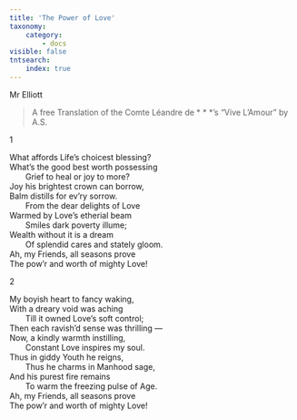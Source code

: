 ```yaml
---
title: 'The Power of Love'
taxonomy:
    category:
        - docs
visible: false
tntsearch:
    index: true
---
```


<div class="author">Mr Elliott</div>

> A free Translation of the Comte Léandre de &#42; &#42; &#42;’s “Vive L’Amour” by A.S.

1

What affords Life’s choicest blessing?  
What’s the good best worth possessing  
&emsp;&emsp;Grief to heal or joy to more?  
Joy his brightest crown can borrow,  
Balm distills for ev’ry sorrow.  
&emsp;&emsp;From the dear delights of Love  
Warmed by Love’s etherial beam  
&emsp;&emsp;Smiles dark poverty illume;  
Wealth without it is a dream  
&emsp;&emsp;Of splendid cares and stately gloom.  
Ah, my Friends, all seasons prove  
The pow’r and worth of mighty Love!

2

My boyish heart to fancy waking,  
With a dreary void was aching  
&emsp;&emsp;Till it owned Love’s soft control;  
Then each ravish’d sense was thrilling —  
Now, a kindly warmth instilling,  
&emsp;&emsp;Constant Love inspires my soul.  
Thus in giddy Youth he reigns,  
&emsp;&emsp;Thus he charms in Manhood sage,  
And his purest fire remains  
&emsp;&emsp;To warm the freezing pulse of Age.  
Ah, my Friends, all seasons prove  
The pow’r and worth of mighty Love!
